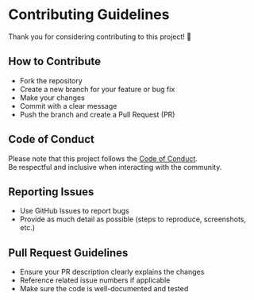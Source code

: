 # Contributing Guidelines

Thank you for considering contributing to this project! 🎉

## How to Contribute
- Fork the repository
- Create a new branch for your feature or bug fix
- Make your changes
- Commit with a clear message
- Push the branch and create a Pull Request (PR)

## Code of Conduct
Please note that this project follows the [Code of Conduct](./CODE_OF_CONDUCT.md).  
Be respectful and inclusive when interacting with the community.

## Reporting Issues
- Use GitHub Issues to report bugs
- Provide as much detail as possible (steps to reproduce, screenshots, etc.)

## Pull Request Guidelines
- Ensure your PR description clearly explains the changes
- Reference related issue numbers if applicable
- Make sure the code is well-documented and tested
